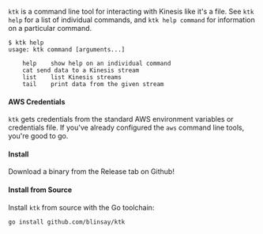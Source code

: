 `ktk` is a command line tool for interacting with Kinesis like it's a file. See
`ktk help` for a list of individual commands, and `ktk help command` for
information on a particular command.

```
$ ktk help
usage: ktk command [arguments...]

	help	show help on an individual command
	cat	send data to a Kinesis stream
	list	list Kinesis streams
	tail	print data from the given stream
```

#### AWS Credentials

`ktk` gets credentials from the standard AWS environment variables or
credentials file. If you've already configured the `aws` command line tools,
you're good to go.

#### Install

Download a binary from the Release tab on Github!

#### Install from Source

Install `ktk` from source with the Go toolchain:

`go install github.com/blinsay/ktk`

